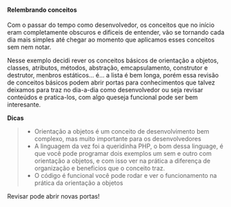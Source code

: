 #### Relembrando conceitos

Com o passar do tempo como desenvolvedor, os conceitos que no início eram completamente obscuros e dificeis de entender, vão se tornando cada dia mais simples
até chegar ao momento que aplicamos esses conceitos sem nem notar.

Nesse exemplo decidi rever os conceitos básicos de orientação a objetos, classes, atributos, métodos, abstração, emcapsulamento, construtor e destrutor, menbros estáticos...
é... a lista é bem longa, porém essa revisão de conceitos básicos podem abrir portas para conhecimentos que talvez deixamos para traz no dia-a-dia como desenvolvedor
ou seja revisar conteúdos e pratica-los, com algo queseja funcional pode ser bem interesante.

**Dicas**
> - Orientação a objetos é um conceito de desenvolvimento bem complexo, mas muito importante para os desenvolvedores
> - A linguagem da vez foi a queridinha PHP, o bom dessa linguage, é que você pode programar dois exemplos um sem e outro com orientação a objetos,
e com isso ver na prática a diferença de organização e beneficios que o conceito traz.
> - O código é funcional você pode rodar e ver o funcionamento na prática da orientação a objetos

Revisar pode abrir novas portas!
